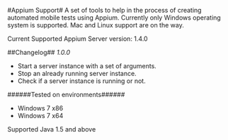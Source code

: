 #Appium Support#
A set of tools to help in the process of creating automated mobile tests using Appium. Currently only Windows operating system is supported. Mac and Linux support are on the way.

Current Supported Appium Server version: 1.4.0

##Changelog##
*1.0.0*
- Start a server instance with a set of arguments.
- Stop an already running server instance.
- Check if a server instance is running or not.

######Tested on environments######
- Windows 7 x86
- Windows 7 x64

Supported Java 1.5 and above
